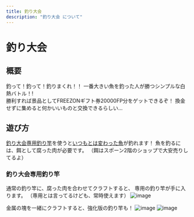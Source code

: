 ```yaml
---
title: 釣り大会
description: "釣り大会 について"
---
```


# 釣り大会

## 概要
釣って！釣って！釣りまくれ！！
一番大きい魚を釣った人が勝つシンプルな白熱バトル！!<br>勝利すれば景品としてFREEZONギフト券20000FP分をゲットできるぞ！ 換金せずに集めると何かいいものと交換できるらしい...

## 遊び方
[釣り大会専用釣り竿](/item/fishrod)を使うと[いつもとは変わった魚](/item/addfish)が釣れます！
魚を釣るには、餌として腐った肉が必要です。
（餌はスポーン2階のショップで大安売りしてるよ）

### 釣り大会専用釣り竿
通常の釣り竿に、腐った肉を合わせてクラフトすると、
専用の釣り竿が手に入ります。
（専用とは言ってるけども、常時使えます）
![image](https://user-images.githubusercontent.com/64903817/118066960-9214a100-b3da-11eb-8f65-83b9da2f30f6.png)

金属の塊を一緒にクラフトすると、強化版の釣り竿も！
![image](https://user-images.githubusercontent.com/64903817/118066991-a35dad80-b3da-11eb-9e77-713344d952b1.png)
![image](https://user-images.githubusercontent.com/64903817/118066997-a6f13480-b3da-11eb-8e96-679cb4a820e9.png)
